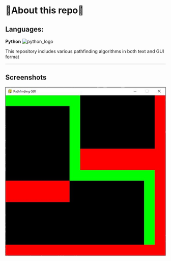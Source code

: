 # 🚨**About this repo**🚨

## Languages: 

**Python** <img src="https://upload.wikimedia.org/wikipedia/commons/thumb/c/c3/Python-logo-notext.svg/768px-Python-logo-notext.svg.png" alt="python_logo" width="15"/> 

This repository includes various pathfinding algorithms in both text and GUI format
***
## Screenshots
![scrn_shot1](screenshots/scrn_shot1.jpg)
